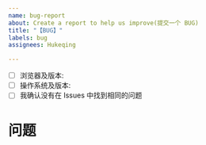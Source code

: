 ```yaml
---
name: bug-report
about: Create a report to help us improve(提交一个 BUG)
title: "【BUG】"
labels: bug
assignees: Hukeqing

---
```


<!-- 请依次完成下列的问题，并将前面的 ` - [ ]` 改为 ` - [x]` -->

 - [ ] 浏览器及版本:
 - [ ] 操作系统及版本: 
 - [ ] 我确认没有在 Issues 中找到相同的问题

# 问题

<!-- 请在此次详细描述你的操作和遇到的问题，如果遇到了提示窗口，请一并记录下提示的 code。这些 code 类似 S-01-001 这样的结构 -->
